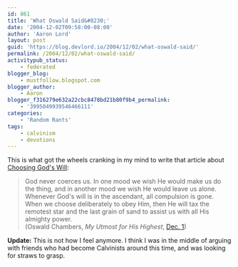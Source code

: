 ```yaml
---
id: 861
title: 'What Oswald Said&#8230;'
date: '2004-12-02T09:58:00-08:00'
author: 'Aaron Lord'
layout: post
guid: 'https://blog.devlord.io/2004/12/02/what-oswald-said/'
permalink: /2004/12/02/what-oswald-said/
activitypub_status:
    - federated
blogger_blog:
    - mustfollow.blogspot.com
blogger_author:
    - Aaron
blogger_f316279e632a22cbc8478bd21b80f9b4_permalink:
    - '3995049939546466111'
categories:
    - 'Random Rants'
tags:
    - calvinism
    - devotions
---
```


This is what got the wheels cranking in my mind to write that article about <a href="/2004/12/01/choosing-gods-will/">Choosing God's Will</a>:

> God never coerces us.  In one mood we wish He would make us do the thing, and in another mood we wish He would leave us alone.  Whenever God's will is in the ascendant, all compulsion is gone.  When we choose deliberately to obey Him, then He will tax the remotest star and the last grain of sand to assist us with all His almighty power.  
> (Oswald Chambers, <i> My Utmost for His Highest</i>, <a href="http://www.gospelcom.net/rbc/utmost/12/01/" target="_blank" rel="noopener">Dec. 1</a>)

<b>Update:</b> This is not how I feel anymore. I think I was in the middle of arguing with friends who had become Calvinists around this time, and was looking for straws to grasp.